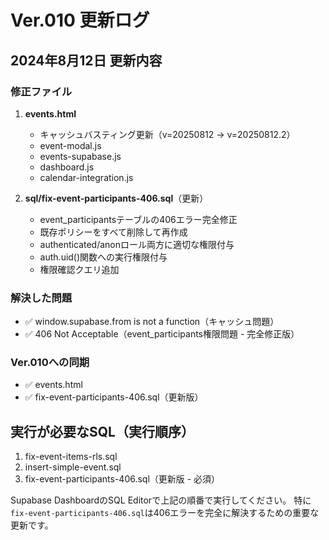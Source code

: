 # Ver.010 更新ログ

## 2024年8月12日 更新内容

### 修正ファイル
1. **events.html**
   - キャッシュバスティング更新（v=20250812 → v=20250812.2）
   - event-modal.js
   - events-supabase.js
   - dashboard.js
   - calendar-integration.js

2. **sql/fix-event-participants-406.sql**（更新）
   - event_participantsテーブルの406エラー完全修正
   - 既存ポリシーをすべて削除して再作成
   - authenticated/anonロール両方に適切な権限付与
   - auth.uid()関数への実行権限付与
   - 権限確認クエリ追加

### 解決した問題
- ✅ window.supabase.from is not a function（キャッシュ問題）
- ✅ 406 Not Acceptable（event_participants権限問題 - 完全修正版）

### Ver.010への同期
- ✅ events.html
- ✅ fix-event-participants-406.sql（更新版）

## 実行が必要なSQL（実行順序）
1. fix-event-items-rls.sql
2. insert-simple-event.sql
3. fix-event-participants-406.sql（更新版 - 必須）

Supabase DashboardのSQL Editorで上記の順番で実行してください。
特に`fix-event-participants-406.sql`は406エラーを完全に解決するための重要な更新です。